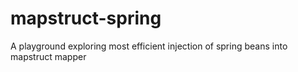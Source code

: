# mapstruct-spring
A playground exploring most efficient injection of spring beans into mapstruct mapper
